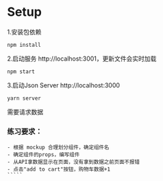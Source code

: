 # Setup

1.安装包依赖

```
npm install
```

2.启动服务 http://localhost:3001，更新文件会实时加载

```
npm start
```

3.启动Json Server http://localhost:3000
```
yarn server
```

需要请求数据

### 练习要求：
    - 根据 mockup 合理划分组件，确定组件名
    - 确定组件的props，编写组件
    - 从API拿数据显示在页面，没有拿到数据之前页面不报错
    - 点击"add to cart"按钮，购物车数据+1
    `````
    

